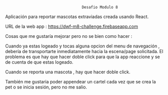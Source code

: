                                       Desafio Modulo 8

Aplicación para reportar mascotas extraviadas creada usando React.

URL de la web app : https://dwf-m8-challenge.firebaseapp.com

Cosas que me gustaría mejorar pero no se bien como hacer :

Cuando ya estas logeado y tocas alguna opcion del menu de navegación , debería de transportarte
inmediatamente hacia la escena/page solicitada. El problema es que hay que hacer doble click para
que la app reaccione y se de cuenta de que estas logeado.

Cuando se reporta una mascota , hay que hacer doble click.

También me gustaria poder appendear un cartel cada vez que se crea la pet o se inicia sesión,
pero no me salio.
